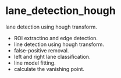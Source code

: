 # lane_detection_hough
lane detection using hough transform.
- ROI extractino and edge detection.
- line detection using hough transform.
- false-positive removal.
- left and right lane classification.
- line model fitting.
- calculate the vanishing point.
